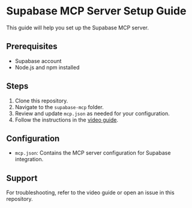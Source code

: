 # Supabase MCP Server Setup Guide

This guide will help you set up the Supabase MCP server.

## Prerequisites
- Supabase account
- Node.js and npm installed

## Steps
1. Clone this repository.
2. Navigate to the `supabase-mcp` folder.
3. Review and update `mcp.json` as needed for your configuration.
4. Follow the instructions in the [video guide](https://youtu.be/E-_plESO0OM?si=gNJxcBkjn9BdUrY4).

## Configuration
- `mcp.json`: Contains the MCP server configuration for Supabase integration.

## Support
For troubleshooting, refer to the video guide or open an issue in this repository.
